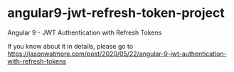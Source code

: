 # angular9-jwt-refresh-token-project

Angular 9 - JWT Authentication with Refresh Tokens

If you know about it in details, please go to https://jasonwatmore.com/post/2020/05/22/angular-9-jwt-authentication-with-refresh-tokens
